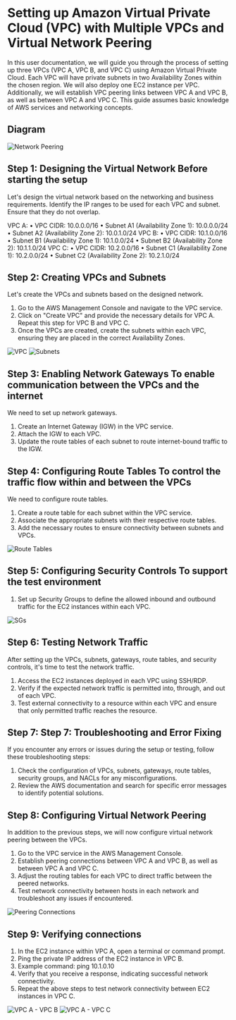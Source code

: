 # Setting up Amazon Virtual Private Cloud (VPC) with Multiple VPCs and Virtual Network Peering

In this user documentation, we will guide you through the process of setting up three VPCs (VPC A, VPC B, and VPC C) using Amazon Virtual Private Cloud. Each VPC will have private subnets in two Availability Zones within the chosen region. We will also deploy one EC2 instance per VPC. Additionally, we will establish VPC peering links between VPC A and VPC B, as well as between VPC A and VPC C. This guide assumes basic knowledge of AWS services and networking concepts.

## Diagram

![Network Peering](https://github.com/paonaragdao/Setting-up-Amazon-Virtual-Private-Cloud-VPC-with-Multiple-VPCs-and-Virtual-Network-Peering/assets/48607496/91071643-0dfc-4337-a1dd-7cb570507be3)


## Step 1: Designing the Virtual Network Before starting the setup

Let's design the virtual network based on the networking and business requirements. Identify the IP ranges to be used for each VPC and subnet. Ensure that they do not overlap.

VPC A:
•	VPC CIDR: 10.0.0.0/16 
•	Subnet A1 (Availability Zone 1): 10.0.0.0/24
•	Subnet A2 (Availability Zone 2): 10.0.1.0/24
VPC B:
•	VPC CIDR: 10.1.0.0/16
•	Subnet B1 (Availability Zone 1): 10.1.0.0/24
•	Subnet B2 (Availability Zone 2): 10.1.1.0/24
VPC C:
•	VPC CIDR: 10.2.0.0/16
•	Subnet C1 (Availability Zone 1): 10.2.0.0/24
•	Subnet C2 (Availability Zone 2): 10.2.1.0/24



## Step 2: Creating VPCs and Subnets 

Let's create the VPCs and subnets based on the designed network.

1.	Go to the AWS Management Console and navigate to the VPC service.
2.	Click on "Create VPC" and provide the necessary details for VPC A. Repeat this step for VPC B and VPC C.
3.	Once the VPCs are created, create the subnets within each VPC, ensuring they are placed in the correct Availability Zones.

![VPC](https://github.com/paonaragdao/Setting-up-Amazon-Virtual-Private-Cloud-VPC-with-Multiple-VPCs-and-Virtual-Network-Peering/assets/48607496/a9fc115e-f013-4336-a18b-b4ce5b29bca2)
![Subnets](https://github.com/paonaragdao/Setting-up-Amazon-Virtual-Private-Cloud-VPC-with-Multiple-VPCs-and-Virtual-Network-Peering/assets/48607496/df2ba427-73f7-4e7f-863b-53cb6df66436)


## Step 3: Enabling Network Gateways To enable communication between the VPCs and the internet

We need to set up network gateways.

1.	Create an Internet Gateway (IGW) in the VPC service.
2.	Attach the IGW to each VPC.
3.	Update the route tables of each subnet to route internet-bound traffic to the IGW.



## Step 4: Configuring Route Tables To control the traffic flow within and between the VPCs

We need to configure route tables.

1.	Create a route table for each subnet within the VPC service.
2.	Associate the appropriate subnets with their respective route tables.
3.	Add the necessary routes to ensure connectivity between subnets and VPCs.

![Route Tables](https://github.com/paonaragdao/Setting-up-Amazon-Virtual-Private-Cloud-VPC-with-Multiple-VPCs-and-Virtual-Network-Peering/assets/48607496/a0a12b9f-b987-46dd-803d-21cc82a97e14)


## Step 5: Configuring Security Controls To support the test environment

1.	Set up Security Groups to define the allowed inbound and outbound traffic for the EC2 instances within each VPC.

![SGs](https://github.com/paonaragdao/Setting-up-Amazon-Virtual-Private-Cloud-VPC-with-Multiple-VPCs-and-Virtual-Network-Peering/assets/48607496/92cf86b6-4c19-4640-8c90-156c758c504f)


## Step 6: Testing Network Traffic

After setting up the VPCs, subnets, gateways, route tables, and security controls, it's time to test the network traffic.

1.	Access the EC2 instances deployed in each VPC using SSH/RDP.
2.	Verify if the expected network traffic is permitted into, through, and out of each VPC.
3.	Test external connectivity to a resource within each VPC and ensure that only permitted traffic reaches the resource.



## Step 7: Step 7: Troubleshooting and Error Fixing 

If you encounter any errors or issues during the setup or testing, follow these troubleshooting steps:

1.	Check the configuration of VPCs, subnets, gateways, route tables, security groups, and NACLs for any misconfigurations.
2.	Review the AWS documentation and search for specific error messages to identify potential solutions.



## Step 8: Configuring Virtual Network Peering

In addition to the previous steps, we will now configure virtual network peering between the VPCs.

1.	Go to the VPC service in the AWS Management Console.
2.	Establish peering connections between VPC A and VPC B, as well as between VPC A and VPC C.
3.	Adjust the routing tables for each VPC to direct traffic between the peered networks.
4.	Test network connectivity between hosts in each network and troubleshoot any issues if encountered.

![Peering Connections](https://github.com/paonaragdao/Setting-up-Amazon-Virtual-Private-Cloud-VPC-with-Multiple-VPCs-and-Virtual-Network-Peering/assets/48607496/76a141e2-6c9e-4030-8a0b-052c5edb492c)


## Step 9: Verifying connections

1.	In the EC2 instance within VPC A, open a terminal or command prompt.
2.	Ping the private IP address of the EC2 instance in VPC B.
3.	Example command: ping 10.1.0.10
4.	Verify that you receive a response, indicating successful network connectivity.
5.	Repeat the above steps to test network connectivity between EC2 instances in VPC C.


![VPC A - VPC B](https://github.com/paonaragdao/Setting-up-Amazon-Virtual-Private-Cloud-VPC-with-Multiple-VPCs-and-Virtual-Network-Peering/assets/48607496/e7e4a023-edee-4625-9932-103ae4fec53c)
![VPC A - VPC C](https://github.com/paonaragdao/Setting-up-Amazon-Virtual-Private-Cloud-VPC-with-Multiple-VPCs-and-Virtual-Network-Peering/assets/48607496/28283a3d-cb26-48d8-8586-44bd55a6f4e2)


